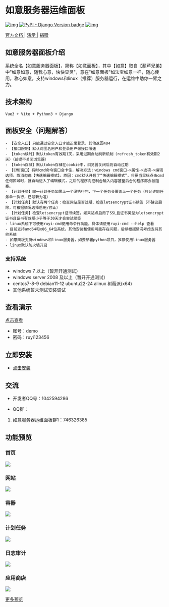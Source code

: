 
# 如意服务器运维面板

[![img](https://img.shields.io/badge/python-%3E=3.12.x-green.svg)](https://python.org/)  [![PyPI - Django Version badge](https://img.shields.io/badge/django%20versions-4.x-blue)](https://docs.djangoproject.com/zh-hans/4.0/) [![img](https://img.shields.io/badge/node-%3E%3D%2014.0.0-brightgreen)](https://nodejs.org/zh-cn/)

[ 官方文档 ](https://ruyi.lybbn.cn/) | [ 演示 ](http://demoruyi.lybbn.cn/)| [捐赠](https://gitee.com/lybbn/django-vue-lyadmin/wikis/pages?sort_id=5264497&doc_id=2214316) 

## 如意服务器面板介绍

系统全名【如意服务器面板】，简称【如意面板】，其中【如意】取自【葫芦兄弟】中"如意如意，随我心意，快快显灵"，意在"如意面板"如法宝如意一样，随心使用，称心如意，支持windows和linux（推荐）服务器运行，在运维中助你一臂之力。

## 技术架构

```
Vue3 + Vite + Python3 + Django
```

## 面板安全（问题解答）

```text
- 【安全入口】只能通过安全入口才能正常登录，其他返回404
- 【接口限制】默认对匿名用户和登录用户做接口限速
- 【token续时】默认token有效期1天，采用过期自动刷新机制（refresh_token有效期2天）（前提不关闭浏览器）
- 【token存储】默认token存储在cookie中，浏览器关闭后则自动过期
- 【CMD窗口】有时cmd命令窗口会卡住，解决方法：windows cmd窗口->属性->选项->编辑选项。取消勾选【快速编辑模式】。原因：cmd默认开启了“快速编辑模式”，只要当鼠标点击cmd任何区域时，就自动进入了编辑模式，之后的程序向控制台输入内容甚至后台的程序都会被阻塞。
- 【计划任务】同一计划任务如果上一个没执行完，下一个任务会覆盖上一个任务（只允许同任务单一执行，已最新为准）
- 【计划任务】默认有两个任务：检查网站是否过期、检查letsencrypt证书续签（不建议删除，可根据情况选择启用/停止）
- 【计划任务】检查letsencrypt证书续签，如果站点启用了SSL且证书类型为letsencrypt证书且证书有效期小于等于30天才会尝试续签
- linux系统下可使用ruyi-cmd使用命令行功能，具体请使用ruyi-cmd --help 查看
- 目前支持amd64和x86_64位系统，其他安装和使用可能存在问题，后续根据情况考虑支持其他系统
- 如意面板支持windows和linux服务器，如要部署python项目，推荐使用linux服务器
- linux默认防火墙开启
```

### 支持系统

- windows 7 以上（暂开开通测试）
- windows server 2008 及以上（暂开开通测试）
- centos7-8-9 debian11-12 ubuntu22-24 alinux 树莓派(x64)
- 其他系统暂未测试安装调试

## 查看演示

[点击查看](http://demoruyi.lybbn.cn/)

- 账号：demo
- 密码：ruyi123456

## 立即安装

 - [点击安装](https://ruyi.lybbn.cn/doc/ruyi/onlineInstall.html)

## 交流
- 开发者QQ号：1042594286

- QQ群：

1. 如意服务器运维面板群1：746326385

## 功能预览

### 首页

<img src="https://foruda.gitee.com/images/1738813129276998940/d8beb4f2_4823422.jpeg" referrerpolicy="no-referrer" />

### 网站

<img src="https://foruda.gitee.com/images/1738813212161749528/6a548a53_4823422.jpeg" referrerpolicy="no-referrer" />

### 容器

<img src="https://foruda.gitee.com/images/1741523756230508106/12ebab70_4823422.png" referrerpolicy="no-referrer" />

### 计划任务

<img src="https://foruda.gitee.com/images/1738813406022412860/0bb914b4_4823422.jpeg" referrerpolicy="no-referrer" />

### 日志审计

<img src="https://foruda.gitee.com/images/1738813428277156383/b541ac59_4823422.jpeg" referrerpolicy="no-referrer" />


### 应用商店

<img src="https://foruda.gitee.com/images/1738813465814599623/b4c983a6_4823422.jpeg" referrerpolicy="no-referrer" />

[更多预览](https://gitee.com/lybbn/RuYi-Panel/wikis/pages?sort_id=13387675&doc_id=6451384)

